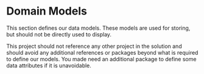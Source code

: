 ﻿# Domain Models

This section defines our data models. These models are used for storing, but should not be directly used to display.

This project should not reference any other project in the solution and should avoid any additional references or packages beyond what is required to define our models. 
You made need an additional package to define some data attributes if it is unavoidable.